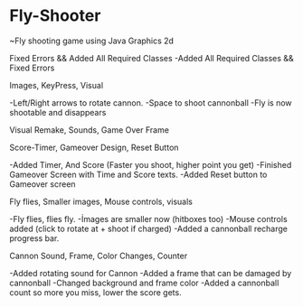 # Fly-Shooter
~Fly shooting game using Java Graphics 2d

Fixed Errors && Added All Required Classes
-Added All Required Classes && Fixed Errors

Images, KeyPress, Visual

-Left/Right arrows to rotate cannon.
-Space to shoot cannonball
-Fly is now shootable and disappears

Visual Remake, Sounds, Game Over Frame

Score-Timer, Gameover Design, Reset Button

-Added Timer, And Score (Faster you shoot, higher point you get)
-Finished Gameover Screen with Time and Score texts.
-Added Reset button to Gameover screen

Fly flies, Smaller images, Mouse controls, visuals

-Fly flies, flies fly.
-İmages are smaller now (hitboxes too)
-Mouse controls added (click to rotate at + shoot if charged)
-Added a cannonball recharge progress bar.

Cannon Sound, Frame, Color Changes, Counter

-Added rotating sound for Cannon
-Added a frame that can be damaged by cannonball
-Changed background and frame color
-Added a cannonball count so more you miss, lower the score gets.
